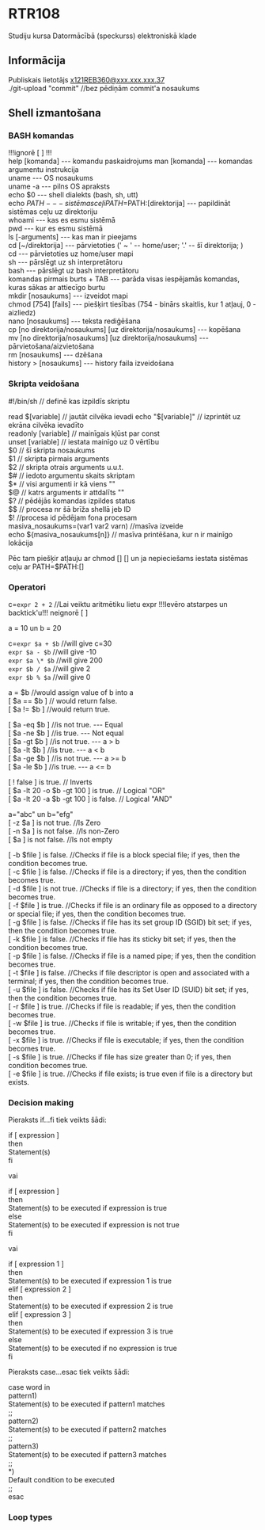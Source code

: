 # RTR108
Studiju kursa Datormācībā (speckurss) elektroniskā klade  

## Informācija 
Publiskais lietotājs x121REB360@xxx.xxx.xxx.37    
./git-upload "commit" //bez pēdiņām commit'a nosaukums  
  
  
## Shell izmantošana  
### BASH komandas  
!!!ignorē [ ] !!!  
help [komanda] --- komandu paskaidrojums 
man [komanda] --- komandas argumentu instrukcija  
uname --- OS nosaukums  
uname -a --- pilns OS apraksts  
echo $0 --- shell dialekts (bash, sh, utt)  
echo $PATH --- sistēmas ceļi  
PATH=$PATH:[direktorija] --- papildināt sistēmas ceļu uz direktoriju  
whoami --- kas es esmu sistēmā  
pwd --- kur es esmu sistēmā  
ls [-arguments] --- kas man ir pieejams  
cd [~/direktorija] --- pārvietoties (' ~ ' -- home/user; '.' -- šī direktorija; )  
cd --- pārvietoties uz home/user mapi  
sh --- pārslēgt uz sh interpretātoru  
bash --- pārslēgt uz bash interpretātoru  
komandas pirmais burts + TAB --- parāda visas iespējamās komandas, kuras sākas ar attiecīgo burtu  
mkdir [nosaukums] --- izveidot mapi  
chmod [754] [fails] --- piešķirt tiesības (754 - binārs skaitlis, kur 1 atļauj, 0 - aizliedz)  
nano [nosaukums] --- teksta rediģēšana  
cp [no direktorija/nosaukums]  [uz direktorija/nosaukums] --- kopēšana  
mv [no direktorija/nosaukums]  [uz direktorija/nosaukums] --- pārvietošana/aizvietošana  
rm [nosaukums] --- dzēšana  
history > [nosaukums] --- history faila izveidošana  


 
### Skripta veidošana  
#!/bin/sh  // definē kas izpildīs skriptu  
  
read $[variable] // jautāt cilvēka ievadi  
echo "$[variable]" // izprintēt uz ekrāna cilvēka ievadīto  
readonly [variable] // mainīgais kļūst par const  
unset [variable] // iestata mainīgo uz 0 vērtību  
$0 // šī skripta nosaukums  
$1 // skripta pirmais arguments  
$2 // skripta otrais arguments u.u.t.  
$# // iedoto argumentu skaits skriptam  
$* // visi argumenti ir kā viens ""  
$@ // katrs arguments ir attdalīts ""  
$? // pēdējās komandas izpildes status  
$$ // procesa nr šā brīža shellā jeb ID  
$! //procesa id pēdējam fona procesam  
masiva_nosaukums=(var1 var2 varn) //masīva izveide  
echo ${masiva_nosaukums[n]} // masīva printēšana, kur n ir mainīgo lokācija  



Pēc tam piešķir atļauju ar chmod [] [] un ja nepieciešams iestata sistēmas ceļu ar PATH=$PATH:[]  

### Operatori 
c=`expr 2 + 2` //Lai veiktu aritmētiku lietu expr !!!Ievēro atstarpes un backtick'u!!! neignorē [ ]  

a = 10 un b = 20  

c=`expr $a + $b` //will give c=30  
`expr $a - $b` //will give -10  
`expr $a \* $b` //will give 200  
`expr $b / $a` //will give 2  
`expr $b % $a` //will give 0  
  
a = $b //would assign value of b into a  
[ $a == $b ] // would return false.  
[ $a != $b ] //would return true.  

  
[ $a -eq $b ] //is not true. --- Equal  
[ $a -ne $b ] //is true. --- Not equal  
[ $a -gt $b ] //is not true. --- a > b  
[ $a -lt $b ] //is true. --- a < b  
[ $a -ge $b ] //is not true. --- a >= b  
[ $a -le $b ] //is true. --- a <= b  
  
[ ! false ] is true. // Inverts  
[ $a -lt 20 -o $b -gt 100 ] is true. // Logical "OR"  
[ $a -lt 20 -a $b -gt 100 ] is false.  // Logical "AND"  
  
a="abc" un b="efg"  
[ -z $a ] is not true. //Is Zero  
[ -n $a ] is not false. //Is non-Zero    
[ $a ] is not false. //Is not empty  
  
[ -b $file ] is false. //Checks if file is a block special file; if yes, then the condition becomes true.  
[ -c $file ] is false. //Checks if file is a directory; if yes, then the condition becomes true.  
[ -d $file ] is not true. //Checks if file is a directory; if yes, then the condition becomes true.  
[ -f $file ] is true. //Checks if file is an ordinary file as opposed to a directory or special file; if yes, then the condition becomes true.  
[ -g $file ] is false. //Checks if file has its set group ID (SGID) bit set; if yes, then the condition becomes true.  
[ -k $file ] is false. //Checks if file has its sticky bit set; if yes, then the condition becomes true.  
[ -p $file ] is false. //Checks if file is a named pipe; if yes, then the condition becomes true.  
[ -t $file ] is false. //Checks if file descriptor is open and associated with a terminal; if yes, then the condition becomes true.  
[ -u $file ] is false. //Checks if file has its Set User ID (SUID) bit set; if yes, then the condition becomes true.  
[ -r $file ] is true. //Checks if file is readable; if yes, then the condition becomes true.  
[ -w $file ] is true. //Checks if file is writable; if yes, then the condition becomes true.  
[ -x $file ] is true. //Checks if file is executable; if yes, then the condition becomes true.  
[ -s $file ] is true. //Checks if file has size greater than 0; if yes, then condition becomes true.  
[ -e $file ] is true. //Checks if file exists; is true even if file is a directory but exists.  
  
### Decision making  
  
Pieraksts if...fi tiek veikts šādi:  
  
if [ expression ]  
then  
   Statement(s)  
fi  
  
vai  
  
if [ expression ]  
then  
   Statement(s) to be executed if expression is true  
else  
   Statement(s) to be executed if expression is not true  
fi  
  
vai  
  
if [ expression 1 ]  
then  
   Statement(s) to be executed if expression 1 is true  
elif [ expression 2 ]  
then  
   Statement(s) to be executed if expression 2 is true  
elif [ expression 3 ]  
then    
   Statement(s) to be executed if expression 3 is true  
else  
   Statement(s) to be executed if no expression is true  
fi  
  
Pieraksts case...esac tiek veikts šādi:  
  
case word in  
   pattern1)  
      Statement(s) to be executed if pattern1 matches  
      ;;  
   pattern2)  
      Statement(s) to be executed if pattern2 matches  
      ;;  
   pattern3)  
      Statement(s) to be executed if pattern3 matches  
      ;;  
   *)  
     Default condition to be executed  
     ;;  
esac  
  
### Loop types  
  





  
